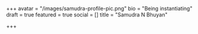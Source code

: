+++
avatar = "/images/samudra-profile-pic.png"
bio = "Being instantiating"
draft = true
featured = true
social = []
title = "Samudra N Bhuyan"

+++
